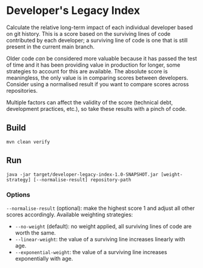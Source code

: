 # Developer's Legacy Index

Calculate the relative long-term impact of each individual developer based on git history. This is a score based on the surviving lines of
code contributed by each developer; a surviving line of code is one that is still present in the current main branch.

Older code _can_ be considered more valuable because it has passed the test of time and it has been providing value in production for
longer, some strategies to account for this are available. The absolute score is meaningless, the only value is in comparing scores between
developers. Consider using a normalised result if you want to compare scores across repositories.

Multiple factors can affect the validity of the score (technical debt, development practices, etc.), so take these results with a pinch of
code.

## Build

```
mvn clean verify
```

## Run

```
java -jar target/developer-legacy-index-1.0-SNAPSHOT.jar [weight-strategy] [--normalise-result] repository-path
```

### Options

`--normalise-result` (optional): make the highest score 1 and adjust all other scores accordingly. Available weighting strategies:

- `--no-weight` (default): no weight applied, all surviving lines of code are worth the same.
- `--linear-weight`: the value of a surviving line increases linearly with age.
- `--exponential-weight`: the value of a surviving line increases exponentially with age.
